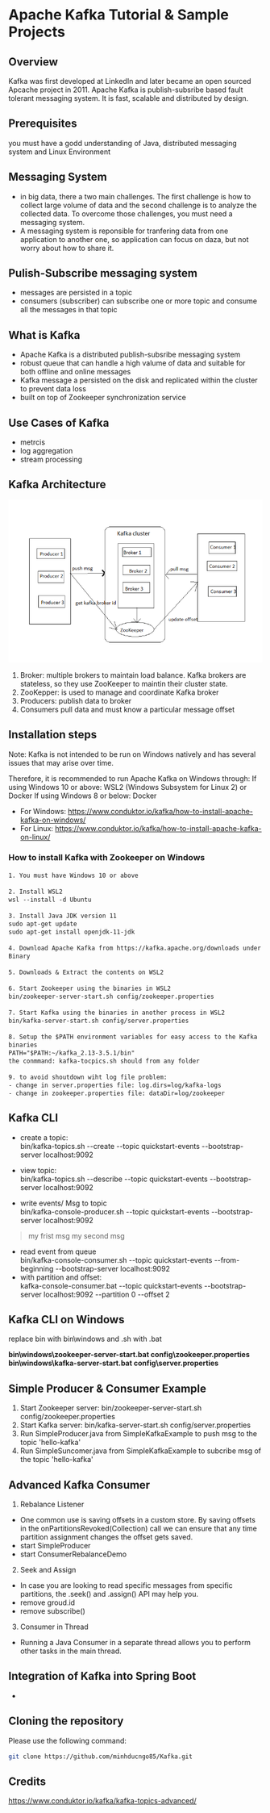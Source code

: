 # Apache Kafka Tutorial & Sample Projects

## Overview
Kafka was first developed at LinkedIn and later became an open sourced Apcache project in 2011.
Apache Kafka is publish-subsribe based fault tolerant messaging system. It is fast, scalable and distributed by design.

## Prerequisites
you must have a godd understanding of Java, distributed messaging system and Linux Environment

## Messaging System
- in big data, there a two main challenges. The first challenge is how to collect large volume of data and the second challenge is to analyze the collected data. To overcome those challenges, you must need a messaging system.
- A messaging system is reponsible for tranfering data from one application to another one, so application can focus on daza, but not worry about how to share it.

## Pulish-Subscribe messaging system
- messages are persisted in a topic
- consumers (subscriber) can subscribe one or more topic and consume all the messages in that topic

## What is Kafka
- Apache Kafka is a distributed publish-subsribe messaging system
- robust queue that can handle a high valume of data and suitable for both offline and online messages
- Kafka message a persisted on the disk and replicated within the cluster to prevent data loss
- built on top of Zookeeper synchronization service

## Use Cases of Kafka
- metrcis
- log aggregation
- stream processing

## Kafka Architecture
![Architecture](Kafka_architecture.png)
1. Broker: multiple brokers to maintain load balance. Kafka brokers are stateless, so they use ZooKeeper to maintin their cluster state.
2. ZooKepper: is used to manage and coordinate Kafka broker
3. Producers: publish data to broker
4. Consumers pull data and must know a particular message offset

## Installation steps

Note: Kafka is not intended to be run on Windows natively and has several issues that may arise over time.

Therefore, it is recommended to run Apache Kafka on Windows through:
    If using Windows 10 or above: WSL2 (Windows Subsystem for Linux 2) or Docker
    If using Windows 8 or below: Docker

- For Windows: https://www.conduktor.io/kafka/how-to-install-apache-kafka-on-windows/
- For Linux: https://www.conduktor.io/kafka/how-to-install-apache-kafka-on-linux/

### How to install Kafka with Zookeeper on Windows
    1. You must have Windows 10 or above
	
    2. Install WSL2
	wsl --install -d Ubuntu
	
    3. Install Java JDK version 11
	sudo apt-get update
	sudo apt-get install openjdk-11-jdk
	
    4. Download Apache Kafka from https://kafka.apache.org/downloads under Binary
	
    5. Downloads & Extract the contents on WSL2
	
    6. Start Zookeeper using the binaries in WSL2
	bin/zookeeper-server-start.sh config/zookeeper.properties
	
    7. Start Kafka using the binaries in another process in WSL2
	bin/kafka-server-start.sh config/server.properties
	
    8. Setup the $PATH environment variables for easy access to the Kafka binaries
	PATH="$PATH:~/kafka_2.13-3.5.1/bin"
	the conmmand: kafka-tocpics.sh should from any folder
	
	9. to avoid shoutdown wiht log file problem:
	- change in server.properties file: log.dirs=log/kafka-logs
	- change in zookeeper.properties file: dataDir=log/zookeeper

## Kafka CLI
- create a topic:<br/>
bin/kafka-topics.sh --create --topic quickstart-events --bootstrap-server localhost:9092

- view topic:<br/>
bin/kafka-topics.sh --describe --topic quickstart-events --bootstrap-server localhost:9092

- write events/ Msg to topic<br/>
bin/kafka-console-producer.sh --topic quickstart-events --bootstrap-server localhost:9092
 > my frist msg
 > my second msg
 
- read event from queue<br/>
bin/kafka-console-consumer.sh --topic quickstart-events --from-beginning --bootstrap-server localhost:9092
- with partition and offset:<br/>
kafka-console-consumer.bat --topic quickstart-events --bootstrap-server localhost:9092 --partition 0  --offset 2


## Kafka CLI on Windows
replace bin with bin\windows and .sh with .bat
 
**bin\windows\zookeeper-server-start.bat config\zookeeper.properties<br/>**
**bin\windows\kafka-server-start.bat config\server.properties**

## Simple Producer & Consumer Example

1. Start Zookeeper server: bin/zookeeper-server-start.sh config/zookeeper.properties
2. Start Kafka server: bin/kafka-server-start.sh config/server.properties
3. Run SimpleProducer.java from SimpleKafkaExample to push msg to the topic 'hello-kafka'
4. Run SimpleSuncomer.java from SimpleKafkaExample to subcribe msg of the topic 'hello-kafka'

## Advanced Kafka Consumer
1. Rebalance Listener <br/>
 - One common use is saving offsets in a custom store. By saving offsets in the onPartitionsRevoked(Collection) call we can ensure that any time partition assignment changes the offset gets saved.
 - start SimpleProducer
 - start ConsumerRebalanceDemo
 
2. Seek and Assign
 - In case you are looking to read specific messages from specific partitions, the .seek() and .assign() API may help you. 
 - remove groud.id
 - remove subscribe()

3. Consumer in Thread
 - Running a Java Consumer in a separate thread allows you to perform other tasks in the main thread. 
## Integration of Kafka into Spring Boot


- 

## Cloning the repository

Please use the following command:

```bash
git clone https://github.com/minhducngo85/Kafka.git
```

## Credits
https://www.conduktor.io/kafka/kafka-topics-advanced/
